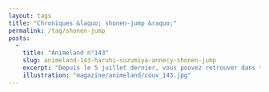 ```yaml
---
layout: tags
title: "Chroniques &laquo; shonen-jump &raquo;"
permalink: /tag/shonen-jump
posts:
  -
    title: "Animeland n°143"
    slug: animeland-143-haruhi-suzumiya-annecy-shonen-jump
    excerpt: "Depuis le 5 juillet dernier, vous pouvez retrouver dans tous les kiosques de journaux le numéro 143 d'Animeland. Au sommaire :- Dossier Festival d'Animation d'Annecy- Dossier La Mélancolie d'Haruhi Suzumiya- Retrospective des 40 ans du magazine japonais de prépublication Shônen Jump  Comme toujours, vous ferez également le plein de news et d'actus"
    illustration: "magazine/animeland/couv_143.jpg"
---
```


